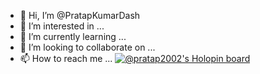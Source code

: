 - 👋 Hi, I’m @PratapKumarDash
- 👀 I’m interested in ...
- 🌱 I’m currently learning ...
- 💞️ I’m looking to collaborate on ...
- 📫 How to reach me ...
[![@pratap2002's Holopin board](https://holopin.me/pratap2002)](https://holopin.io/@pratap2002)
<!---
PratapKumarDash/PratapKumarDash is a ✨ special ✨ repository because its `README.md` (this file) appears on your GitHub profile.
You can click the Preview link to take a look at your changes.
--->
